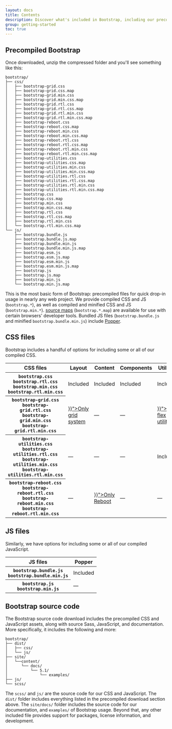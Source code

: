 ```yaml
---
layout: docs
title: Contents
description: Discover what's included in Bootstrap, including our precompiled and source code flavors.
group: getting-started
toc: true
---
```


## Precompiled Bootstrap

Once downloaded, unzip the compressed folder and you'll see something like this:

<!-- NOTE: This info is intentionally duplicated in the README. Copy any changes made here over to the README too, but be sure to keep in mind to add the `dist` folder. -->

```text
bootstrap/
├── css/
│   ├── bootstrap-grid.css
│   ├── bootstrap-grid.css.map
│   ├── bootstrap-grid.min.css
│   ├── bootstrap-grid.min.css.map
│   ├── bootstrap-grid.rtl.css
│   ├── bootstrap-grid.rtl.css.map
│   ├── bootstrap-grid.rtl.min.css
│   ├── bootstrap-grid.rtl.min.css.map
│   ├── bootstrap-reboot.css
│   ├── bootstrap-reboot.css.map
│   ├── bootstrap-reboot.min.css
│   ├── bootstrap-reboot.min.css.map
│   ├── bootstrap-reboot.rtl.css
│   ├── bootstrap-reboot.rtl.css.map
│   ├── bootstrap-reboot.rtl.min.css
│   ├── bootstrap-reboot.rtl.min.css.map
│   ├── bootstrap-utilities.css
│   ├── bootstrap-utilities.css.map
│   ├── bootstrap-utilities.min.css
│   ├── bootstrap-utilities.min.css.map
│   ├── bootstrap-utilities.rtl.css
│   ├── bootstrap-utilities.rtl.css.map
│   ├── bootstrap-utilities.rtl.min.css
│   ├── bootstrap-utilities.rtl.min.css.map
│   ├── bootstrap.css
│   ├── bootstrap.css.map
│   ├── bootstrap.min.css
│   ├── bootstrap.min.css.map
│   ├── bootstrap.rtl.css
│   ├── bootstrap.rtl.css.map
│   ├── bootstrap.rtl.min.css
│   └── bootstrap.rtl.min.css.map
└── js/
    ├── bootstrap.bundle.js
    ├── bootstrap.bundle.js.map
    ├── bootstrap.bundle.min.js
    ├── bootstrap.bundle.min.js.map
    ├── bootstrap.esm.js
    ├── bootstrap.esm.js.map
    ├── bootstrap.esm.min.js
    ├── bootstrap.esm.min.js.map
    ├── bootstrap.js
    ├── bootstrap.js.map
    ├── bootstrap.min.js
    └── bootstrap.min.js.map
```

This is the most basic form of Bootstrap: precompiled files for quick drop-in usage in nearly any web project. We provide compiled CSS and JS (`bootstrap.*`), as well as compiled and minified CSS and JS (`bootstrap.min.*`). [source maps](https://developers.google.com/web/tools/chrome-devtools/javascript/source-maps) (`bootstrap.*.map`) are available for use with certain browsers' developer tools. Bundled JS files (`bootstrap.bundle.js` and minified `bootstrap.bundle.min.js`) include [Popper](https://popper.js.org/).

## CSS files

Bootstrap includes a handful of options for including some or all of our compiled CSS.

<table class="table">
  <thead>
    <tr>
      <th scope="col">CSS files</th>
      <th scope="col">Layout</th>
      <th scope="col">Content</th>
      <th scope="col">Components</th>
      <th scope="col">Utilities</th>
    </tr>
  </thead>
  <tbody>
    <tr>
      <th scope="row">
        <div><code class="fw-normal text-nowrap">bootstrap.css</code></div>
        <div><code class="fw-normal text-nowrap">bootstrap.rtl.css</code></div>
        <div><code class="fw-normal text-nowrap">bootstrap.min.css</code></div>
        <div><code class="fw-normal text-nowrap">bootstrap.rtl.min.css</code></div>
      </th>
      <td>Included</td>
      <td>Included</td>
      <td>Included</td>
      <td>Included</td>
    </tr>
    <tr>
      <th scope="row">
        <div><code class="fw-normal text-nowrap">bootstrap-grid.css</code></div>
        <div><code class="fw-normal text-nowrap">bootstrap-grid.rtl.css</code></div>
        <div><code class="fw-normal text-nowrap">bootstrap-grid.min.css</code></div>
        <div><code class="fw-normal text-nowrap">bootstrap-grid.rtl.min.css</code></div>
      </th>
      <td><a class="link-secondary" href="{{< docsref "/layout/grid" >}}">Only grid system</a></td>
      <td class="text-muted">&mdash;</td>
      <td class="text-muted">&mdash;</td>
      <td><a class="link-secondary" href="{{< docsref "/utilities/flex" >}}">Only flex utilities</a></td>
    </tr>
    <tr>
      <th scope="row">
        <div><code class="fw-normal text-nowrap">bootstrap-utilities.css</code></div>
        <div><code class="fw-normal text-nowrap">bootstrap-utilities.rtl.css</code></div>
        <div><code class="fw-normal text-nowrap">bootstrap-utilities.min.css</code></div>
        <div><code class="fw-normal text-nowrap">bootstrap-utilities.rtl.min.css</code></div>
      </th>
      <td class="text-muted">&mdash;</td>
      <td class="text-muted">&mdash;</td>
      <td class="text-muted">&mdash;</td>
      <td>Included</td>
    </tr>
    <tr>
      <th scope="row">
        <div><code class="fw-normal text-nowrap">bootstrap-reboot.css</code></div>
        <div><code class="fw-normal text-nowrap">bootstrap-reboot.rtl.css</code></div>
        <div><code class="fw-normal text-nowrap">bootstrap-reboot.min.css</code></div>
        <div><code class="fw-normal text-nowrap">bootstrap-reboot.rtl.min.css</code></div>
      </th>
      <td class="text-muted">&mdash;</td>
      <td><a class="link-secondary" href="{{< docsref "/content/reboot" >}}">Only Reboot</a></td>
      <td class="text-muted">&mdash;</td>
      <td class="text-muted">&mdash;</td>
    </tr>
  </tbody>
</table>

## JS files

Similarly, we have options for including some or all of our compiled JavaScript.

<table class="table">
  <thead>
    <tr>
      <th scope="col">JS files</th>
      <th scope="col">Popper</th>
    </tr>
  </thead>
  <tbody>
    <tr>
      <th scope="row">
        <div><code class="fw-normal text-nowrap">bootstrap.bundle.js</code></div>
        <div><code class="fw-normal text-nowrap">bootstrap.bundle.min.js</code></div>
      </th>
      <td>Included</td>
    </tr>
    <tr>
      <th scope="row">
        <div><code class="fw-normal text-nowrap">bootstrap.js</code></div>
        <div><code class="fw-normal text-nowrap">bootstrap.min.js</code></div>
      </th>
      <td class="text-muted">&mdash;</td>
    </tr>
  </tbody>
</table>

## Bootstrap source code

The Bootstrap source code download includes the precompiled CSS and JavaScript assets, along with source Sass, JavaScript, and documentation. More specifically, it includes the following and more:

```text
bootstrap/
├── dist/
│   ├── css/
│   └── js/
├── site/
│   └──content/
│      └── docs/
│          └── 5.1/
│              └── examples/
├── js/
└── scss/
```

The `scss/` and `js/` are the source code for our CSS and JavaScript. The `dist/` folder includes everything listed in the precompiled download section above. The `site/docs/` folder includes the source code for our documentation, and `examples/` of Bootstrap usage. Beyond that, any other included file provides support for packages, license information, and development.
